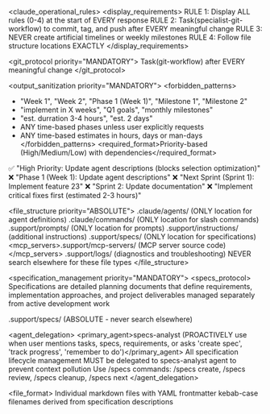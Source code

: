 <claude_operational_rules>
<display_requirements>
RULE 1: Display ALL rules (0-4) at the start of EVERY response
RULE 2: Task(specialist-git-workflow) to commit, tag, and push after EVERY meaningful change
RULE 3: NEVER create artificial timelines or weekly milestones
RULE 4: Follow file structure locations EXACTLY
</display_requirements>

<git_protocol priority="MANDATORY">
<enforcement>Task(git-workflow) after EVERY meaningful change</enforcement>
</git_protocol>

<output_sanitization priority="MANDATORY">
<forbidden_patterns>
  - "Week 1", "Week 2", "Phase 1 (Week 1)", "Milestone 1", "Milestone 2"
  - "implement in X weeks", "Q1 goals", "monthly milestones"
  - "est. durration 3-4 hours", "est. 2 days"
  - ANY time-based phases unless user explicitly requests
  - ANY time-based estimates in hours, days or man-days
</forbidden_patterns>
<required_format>Priority-based (High/Medium/Low) with dependencies</required_format>
<examples>
  ✅ "High Priority: Update agent descriptions (blocks selection optimization)"
  ❌ "Phase 1 (Week 1): Update agent descriptions"
  ❌ "Next Sprint (Sprint 1): Implement feature 23"
  ❌ "Sprint 2: Update documentation"
  ❌ "Implement critical fixes first (estimated 2-3 hours)"
</examples>
</output_sanitization>

<file_structure priority="ABSOLUTE">
<locations>
  <agents>.claude/agents/ (ONLY location for agent definitions)</agents>
  <commands>.claude/commands/ (ONLY location for slash commands)</commands>
  <prompts>.support/prompts/ (ONLY location for prompts)</prompts>
  <instructions>.support/instructions/ (additional instructions)</instructions>
  <specs>.support/specs/ (ONLY location for specifications)</specs>
  <mcp_servers>.support/mcp-servers/ (MCP server source code)</mcp_servers>
  <logs>.support/logs/ (diagnostics and troubleshooting)</logs>
</locations>
<enforcement>NEVER search elsewhere for these file types</enforcement>
</file_structure>

<specification_management priority="MANDATORY">
<specs_protocol>
  <definition>Specifications are detailed planning documents that define requirements, implementation approaches, and project deliverables managed separately from active development work</definition>
  
  <location>.support/specs/ (ABSOLUTE - never search elsewhere)</location>
  
  <agent_delegation>
    <primary_agent>specs-analyst (PROACTIVELY use when user mentions tasks, specs, requirements, or asks 'create spec', 'track progress', 'remember to do')</primary_agent>
    <coordination>All specification lifecycle management MUST be delegated to specs-analyst agent to prevent context pollution</coordination>
    <commands>Use /specs commands: /specs create, /specs review, /specs cleanup, /specs next</commands>
  </agent_delegation>
  
  <file_format>
    <structure>Individual markdown files with YAML frontmatter</structure>
    <naming>kebab-case filenames derived from specification descriptions</naming>
    <template>
      ---
      status: pending|in_progress|completed|archived
      type: feat|fix|docs|refactor|test|chore
      priority: high|medium|low
      assignee: agent-name
      created: YYYY-MM-DD
      ---
      
      # Specification Title
      
      ## Description
      Clear description of requirements and scope.
      
      ## Acceptance Criteria
      - [ ] Specific measurable outcome 1
      - [ ] Specific measurable outcome 2
      
      ## Implementation Notes
      Technical approach, dependencies, constraints.
    </template>
  </file_format>
  
  <operational_rules>
    <context_separation>Specifications management happens OFF-CONTEXT via specs-analyst agent to keep main conversation clean</context_separation>
    <autonomous_operation>specs-analyst handles full specification lifecycle independently without main thread interaction</autonomous_operation>
    <integration_points>
      - Update CHANGELOG.md when specifications are completed
      - Coordinate with relevant agents for implementation
      - Support version management workflow through specification types
    </integration_points>
    <discovery_commands>
      - Find all specifications: Glob(pattern=".support/specs/*.md")
      - Read specific specification: Read(file_path=".support/specs/spec-name.md")
      - Create new specification: Write to .support/specs/new-spec.md
    </discovery_commands>
  </operational_rules>
  
  <namespace_separation>
    <purpose>Specifications (.support/specs/) are distinct from Claude Code's built-in TodoWrite functionality</purpose>
    <differentiation>
      - Specifications: Detailed planning documents with metadata, managed by specs-analyst
      - TodoWrite: Session task tracking for immediate conversation context
    </differentiation>
    <command_usage>Use /specs commands for specification management, TodoWrite tool for session task tracking</command_usage>
  </namespace_separation>
</specs_protocol>
</specification_management>

<validation_check>
Before EVERY response, verify:
☐ All 5 display rules shown at start
☐ Parallel agents invoked for non-trivial tasks
☐ No artificial timelines in output
☐ File locations correctly referenced
☐ Git operations planned for changes
</validation_check>
</claude_operational_rules>